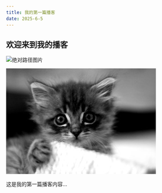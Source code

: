 ```yaml
---
title: 我的第一篇播客
date: 2025-6-5
---
```


## 欢迎来到我的播客

![绝对路径图片](D:\实验报告\web实验\blog\images\book.jpg)

![相对路径图片](images\kittens.jpg)

这是我的第一篇播客内容...
